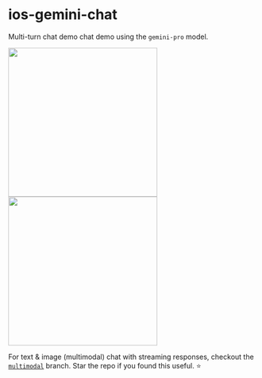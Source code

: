 # ios-gemini-chat
Multi-turn chat demo chat demo using the `gemini-pro` model.

<img width="300" src="https://github.com/anupdsouza/ios-gemini-chat/assets/103429618/b22564f5-c21a-4ae8-8dfd-2e45cf9809ca">

<img width="300" src="https://github.com/anupdsouza/ios-gemini-chat/assets/103429618/fa3d4d6e-ef06-4412-9558-5b953cce960c">


For text & image (multimodal) chat with streaming responses, checkout the [`multimodal`](https://github.com/anupdsouza/ios-gemini-chat/tree/multimodal) branch.
Star the repo if you found this useful. ⭐️
